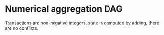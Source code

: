 # Numerical aggregation DAG


Transactions are non-negative integers, state is computed by adding, there are no conflicts.

